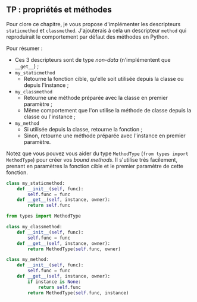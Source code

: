 ## TP : propriétés et méthodes

Pour clore ce chapitre, je vous propose d'implémenter les descripteurs `staticmethod` et `classmethod`. J'ajouterais à cela un descripteur `method` qui reproduirait le comportement par défaut des méthodes en Python.

Pour résumer :

* Ces 3 descripteurs sont de type *non-data* (n'implémentent que `__get__`) ;
* `my_staticmethod`
    * Retourne la fonction cible, qu'elle soit utilisée depuis la classe ou depuis l'instance ;
* `my_classmethod`
    * Retourne une méthode préparée avec la classe en premier paramètre ;
    * Même comportement que l'on utilise la méthode de classe depuis la classe ou l'instance ;
* `my_method`
    * Si utilisée depuis la classe, retourne la fonction ;
    * Sinon, retourne une méthode préparée avec l'instance en premier paramètre.

Notez que vous pouvez vous aider du type `MethodType` (`from types import MethodType`) pour créer vos *bound methods*.
Il s'utilise très facilement, prenant en paramètres la fonction cible et le premier paramètre de cette fonction.

```python
class my_staticmethod:
    def __init__(self, func):
        self.func = func
    def __get__(self, instance, owner):
        return self.func
```

```python
from types import MethodType

class my_classmethod:
    def __init__(self, func):
        self.func = func
    def __get__(self, instance, owner):
        return MethodType(self.func, owner)
```

```python
class my_method:
    def __init__(self, func):
        self.func = func
    def __get__(self, instance, owner):
        if instance is None:
            return self.func
        return MethodType(self.func, instance)
```
